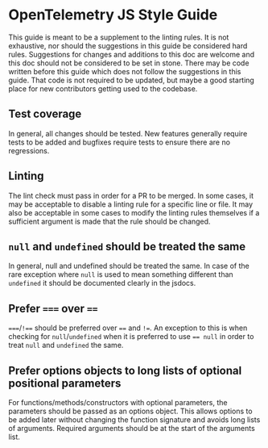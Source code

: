 # OpenTelemetry JS Style Guide

This guide is meant to be a supplement to the linting rules.
It is not exhaustive, nor should the suggestions in this guide be considered hard rules.
Suggestions for changes and additions to this doc are welcome and this doc should not be considered to be set in stone.
There may be code written before this guide which does not follow the suggestions in this guide.
That code is not required to be updated, but maybe a good starting place for new contributors getting used to the codebase.

## Test coverage

In general, all changes should be tested.
New features generally require tests to be added and bugfixes require tests to ensure there are no regressions.

## Linting

The lint check must pass in order for a PR to be merged.
In some cases, it may be acceptable to disable a linting rule for a specific line or file.
It may also be acceptable in some cases to modify the linting rules themselves if a sufficient argument is made that the rule should be changed.

## `null` and `undefined` should be treated the same

In general, null and undefined should be treated the same.
In case of the rare exception where `null` is used to mean something different than `undefined` it should be documented clearly in the jsdocs.

## Prefer `===` over `==`

`===`/`!==` should be preferred over `==` and `!=`.
An exception to this is when checking for `null`/`undefined` when it is preferred to use `== null` in order to treat `null` and `undefined` the same.

## Prefer options objects to long lists of optional positional parameters

For functions/methods/constructors with optional parameters, the parameters should be passed as an options object.
This allows options to be added later without changing the function signature and avoids long lists of arguments.
Required arguments should be at the start of the arguments list.
